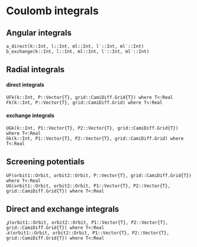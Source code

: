 # Coulomb integrals

## Angular integrals

```@docs
a_direct(k::Int, l::Int, ml::Int, l′::Int, ml′::Int)
b_exchange(k::Int, l::Int, ml::Int, l′::Int, ml′::Int)
```
## Radial integrals

#### direct integrals

```@docs
UFk(k::Int, P::Vector{T}, grid::CamiDiff.Grid{T}) where T<:Real
Fk(k::Int, P::Vector{T}, grid::CamiDiff.Grid) where T<:Real
```

#### exchange integrals

```@docs
UGk(k::Int, P1::Vector{T}, P2::Vector{T}, grid::CamiDiff.Grid{T}) where T<:Real
Gk(k::Int, P1::Vector{T}, P2::Vector{T}, grid::CamiDiff.Grid) where T<:Real
```

## Screening potentials

```@docs
UF(orbit1::Orbit, orbit2::Orbit, P::Vector{T}, grid::CamiDiff.Grid{T}) where T<:Real
UG(orbit1::Orbit, orbit2::Orbit, P1::Vector{T}, P2::Vector{T}, grid::CamiDiff.Grid{T}) where T<:Real
```

## Direct and exchange integrals

```@docs
𝒥(orbit1::Orbit, orbit2::Orbit, P1::Vector{T}, P2::Vector{T}, grid::CamiDiff.Grid{T}) where T<:Real
𝒦(orbit1::Orbit, orbit2::Orbit, P1::Vector{T}, P2::Vector{T}, grid::CamiDiff.Grid{T}) where T<:Real
```